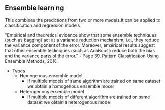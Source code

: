 ## Ensemble learning
 This combines the predictions from two or more models.It can be applied to classification and regression models


"Empirical and theoretical evidence show that some ensemble techniques (such as bagging) act as a variance reduction mechanism, i.e., they reduce the variance component of the error. Moreover, empirical results suggest that other ensemble techniques (such as AdaBoost) reduce both the bias and the variance parts of the error." - Page 39, Pattern Classification Using Ensemble Methods, 2010.

* Types
  + Homogenous ensemble model
    - If multiple models of same algorithm are trained on same dataset we obtain a homogenous ensemble model
  + Heterogenous ensemble model
    - If multiple models of different algorithm are trained on same dataset we obtain a heterogenous model
